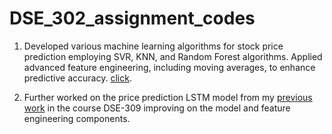 # DSE_302_assignment_codes

1. Developed various machine learning algorithms for stock price prediction employing SVR, KNN, and Random Forest algorithms.
Applied advanced feature engineering, including moving averages, to enhance predictive accuracy. [click](https://github.com/beginner46/DSE_302_assignment_codes/blob/main/Shashank_singh_ml_codes.ipynb). 

2. Further worked on the price prediction LSTM model from my [previous work](https://github.com/beginner46/Use-of-python-in-finance/blob/main/DSE_19289_Shashank_Price_prediction.ipynb) in the course DSE-309 improving on the model and feature engineering components. 
